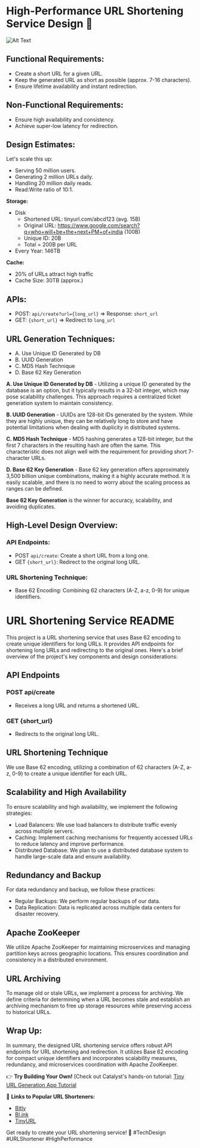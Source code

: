 # High-Performance URL Shortening Service Design 🚀

![Alt Text](https://i.imgur.com/MknxWZQ.gif)

## Functional Requirements:
- Create a short URL for a given URL.
- Keep the generated URL as short as possible (approx. 7-16 characters).
- Ensure lifetime availability and instant redirection.

## Non-Functional Requirements:
- Ensure high availability and consistency.
- Achieve super-low latency for redirection.

## Design Estimates:
Let's scale this up:
- Serving 50 million users.
- Generating 2 million URLs daily.
- Handling 20 million daily reads.
- Read:Write ratio of 10:1.

**Storage:**
- Disk
  - Shortened URL: tinyurl.com/abcd123 (avg. 15B)
  - Original URL: https://www.google.com/search?q=who+will+be+the+next+PM+of+india (100B)
  - Unique ID: 20B
  - Total = 200B per URL
- Every Year: 146TB

**Cache:**
- 20% of URLs attract high traffic
- Cache Size: 30TB (approx.)

## APIs:
- POST: `api/create?url={long_url}` => Response: `short_url`
- GET: `{short_url}` => Redirect to `long_url`

## URL Generation Techniques:
- A. Use Unique ID Generated by DB
- B. UUID Generation
- C. MD5 Hash Technique
- D. Base 62 Key Generation

**A. Use Unique ID Generated by DB** - Utilizing a unique ID generated by the database is an option, but it typically results in a 32-bit integer, which may pose scalability challenges. This approach requires a centralized ticket generation system to maintain consistency.

**B. UUID Generation** - UUIDs are 128-bit IDs generated by the system. While they are highly unique, they can be relatively long to store and have potential limitations when dealing with duplicity in distributed systems.

**C. MD5 Hash Technique** - MD5 hashing generates a 128-bit integer, but the first 7 characters in the resulting hash are often the same. This characteristic does not align well with the requirement for providing short 7-character URLs.

**D. Base 62 Key Generation** - Base 62 key generation offers approximately 3,500 billion unique combinations, making it a highly accurate method. It is easily scalable, and there is no need to worry about the scaling process as ranges can be defined.

**Base 62 Key Generation** is the winner for accuracy, scalability, and avoiding duplicates.

## High-Level Design Overview:

### API Endpoints:
- POST `api/create`: Create a short URL from a long one.
- GET `{short_url}`: Redirect to the original long URL.

### URL Shortening Technique:
- Base 62 Encoding: Combining 62 characters (A-Z, a-z, 0-9) for unique identifiers.
# URL Shortening Service README

This project is a URL shortening service that uses Base 62 encoding to create unique identifiers for long URLs. It provides API endpoints for shortening long URLs and redirecting to the original ones. Here's a brief overview of the project's key components and design considerations:

## API Endpoints

### POST api/create
- Receives a long URL and returns a shortened URL.

### GET {short_url}
- Redirects to the original long URL.

## URL Shortening Technique

We use Base 62 encoding, utilizing a combination of 62 characters (A-Z, a-z, 0-9) to create a unique identifier for each URL.

## Scalability and High Availability

To ensure scalability and high availability, we implement the following strategies:
- Load Balancers: We use load balancers to distribute traffic evenly across multiple servers.
- Caching: Implement caching mechanisms for frequently accessed URLs to reduce latency and improve performance.
- Distributed Database: We plan to use a distributed database system to handle large-scale data and ensure availability.

## Redundancy and Backup

For data redundancy and backup, we follow these practices:
- Regular Backups: We perform regular backups of our data.
- Data Replication: Data is replicated across multiple data centers for disaster recovery.

## Apache ZooKeeper

We utilize Apache ZooKeeper for maintaining microservices and managing partition keys across geographic locations. This ensures coordination and consistency in a distributed environment.

## URL Archiving

To manage old or stale URLs, we implement a process for archiving. We define criteria for determining when a URL becomes stale and establish an archiving mechanism to free up storage resources while preserving access to historical URLs.

## Wrap Up:
In summary, the designed URL shortening service offers robust API endpoints for URL shortening and redirection. It utilizes Base 62 encoding for compact unique identifiers and incorporates scalability measures, redundancy, and microservices coordination with Apache ZooKeeper.

👉 **Try Building Your Own!**
[Check out Catalyst's hands-on tutorial: [Tiny URL Generation App Tutorial](https://docs.catalyst.zoho.com/en/tutorials/catly/nodejs/introduction/)

🔗 **Links to Popular URL Shorteners:**
- [Bitly](https://bitly.com/)
- [Bl.ink](https://www.bl.ink/)
- [TinyURL](https://tinyurl.com)

Get ready to create your URL shortening service! 🚀 #TechDesign #URLShortener #HighPerformance



